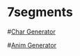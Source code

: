 # 7segments

#[Char Generator](https://victornpb.github.io/7segments/7segments.html) 

#[Anim Generator](https://victornpb.github.io/7segments/7segments-anim.html)
